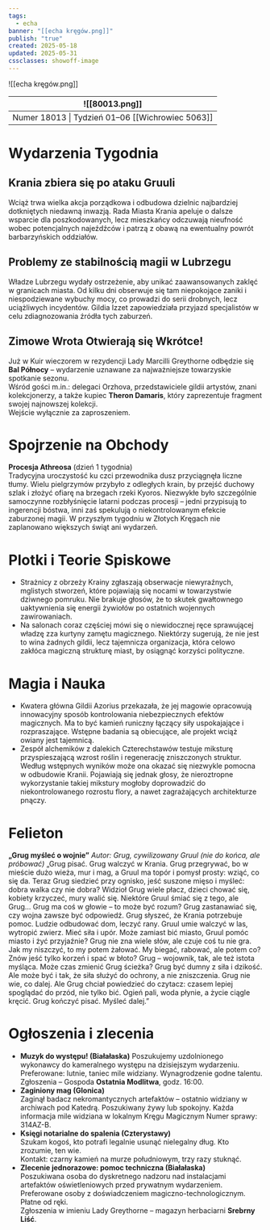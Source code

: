 ```yaml
---
tags:
  - echa
banner: "[[echa kręgów.png]]"
publish: "true"
created: 2025-05-18
updated: 2025-05-31
cssclasses: showoff-image
---
```

![[echa kręgów.png]]

|![[80013.png]]|
|-|
|Numer 18013 \| Tydzień 01–06 [[Wichrowiec 5063]]|

# **Wydarzenia Tygodnia**
## **Krania zbiera się po ataku Gruuli**  
Wciąż trwa wielka akcja porządkowa i odbudowa dzielnic najbardziej dotkniętych niedawną inwazją. Rada Miasta Krania apeluje o dalsze wsparcie dla poszkodowanych, lecz mieszkańcy odczuwają nieufność wobec potencjalnych najeźdźców i patrzą z obawą na ewentualny powrót barbarzyńskich oddziałów.
## **Problemy ze stabilnością magii w Lubrzegu**  
Władze Lubrzegu wydały ostrzeżenie, aby unikać zaawansowanych zaklęć w granicach miasta. Od kilku dni obserwuje się tam niepokojące zaniki i niespodziewane wybuchy mocy, co prowadzi do serii drobnych, lecz uciążliwych incydentów. Gildia Izzet zapowiedziała przyjazd specjalistów w celu zdiagnozowania źródła tych zaburzeń.
## **Zimowe Wrota Otwierają się Wkrótce!**  
Już w Kuir wieczorem w rezydencji Lady Marcilli Greythorne odbędzie się **Bal Północy** – wydarzenie uznawane za najważniejsze towarzyskie spotkanie sezonu.  
Wśród gości m.in.: delegaci Orzhova, przedstawiciele gildii artystów, znani kolekcjonerzy, a także kupiec **Theron Damaris**, który zaprezentuje fragment swojej najnowszej kolekcji.  
Wejście wyłącznie za zaproszeniem.
# **Spojrzenie na Obchody**
**Procesja Athreosa** (dzień 1 tygodnia)  
Tradycyjna uroczystość ku czci przewodnika dusz przyciągnęła liczne tłumy. Wielu pielgrzymów przybyło z odległych krain, by przejść duchowy szlak i złożyć ofiarę na brzegach rzeki Kyoros. Niezwykłe było szczególnie samoczynne rozbłyśnięcie latarni podczas procesji – jedni przypisują to ingerencji bóstwa, inni zaś spekulują o niekontrolowanym efekcie zaburzonej magii.
W przyszłym tygodniu w Złotych Kręgach nie zaplanowano większych świąt ani wydarzeń.
# **Plotki i Teorie Spiskowe**
- Strażnicy z obrzeży Krainy zgłaszają obserwacje niewyraźnych, mglistych stworzeń, które pojawiają się nocami w towarzystwie dziwnego pomruku. Nie brakuje głosów, że to skutek gwałtownego uaktywnienia się energii żywiołów po ostatnich wojennych zawirowaniach.
- Na salonach coraz częściej mówi się o niewidocznej ręce sprawującej władzę zza kurtyny zamętu magicznego. Niektórzy sugerują, że nie jest to wina żadnych gildii, lecz tajemnicza organizacja, która celowo zakłóca magiczną strukturę miast, by osiągnąć korzyści polityczne.
# **Magia i Nauka**
- Kwatera główna Gildii Azorius przekazała, że jej magowie opracowują innowacyjny sposób kontrolowania niebezpiecznych efektów magicznych. Ma to być kamień runiczny łączący siły uspokajające i rozpraszające. Wstępne badania są obiecujące, ale projekt wciąż owiany jest tajemnicą.
- Zespół alchemików z dalekich Czterechstawów testuje miksturę przyspieszającą wzrost roślin i regenerację zniszczonych struktur. Według wstępnych wyników może ona okazać się niezwykle pomocna w odbudowie Kranii. Pojawiają się jednak głosy, że nieroztropne wykorzystanie takiej mikstury mogłoby doprowadzić do niekontrolowanego rozrostu flory, a nawet zagrażających architekturze pnączy.
# **Felieton** 
**„Grug myśleć o wojnie”**
*Autor: Grug, cywilizowany Gruul (nie do końca, ale próbować)*
 „Grug pisać. Grug walczyć w Krania. Grug przegrywać, bo w mieście dużo wieża, mur i mag, a Gruul ma topór i pomysł prosty: wziąć, co się da. Teraz Grug siedzieć przy ognisko, jeść suszone mięso i myśleć: dobra walka czy nie dobra?
 Widzioł Grug wiele płacz, dzieci chować się, kobiety krzyczeć, mury walić się. Niektóre Gruul śmiać się z tego, ale Grug… Grug ma coś w głowie – to może być rozum? Grug zastanawiać się, czy wojna zawsze być odpowiedź.
Grug słyszeć, że Krania potrzebuje pomoc. Ludzie odbudować dom, leczyć rany. Gruul umie walczyć w las, wytropić zwierz. Mieć siła i upór. Może zamiast bić miasto, Gruul pomóc miasto i żyć przyjaźnie?
Grug nie zna wiele słów, ale czuje coś tu nie gra. Jak my niszczyć, to my potem żałować. My biegać, rabować, ale potem co? Znów jeść tylko korzeń i spać w błoto? Grug – wojownik, tak, ale też istota myśląca. Może czas zmienić Grug ścieżka?
Grug być dumny z siła i dzikość. Ale może być i tak, że siła służyć do ochrony, a nie zniszczenia. Grug nie wie, co dalej. Ale Grug chciał powiedzieć do czytacz: czasem lepiej spoglądać do przód, nie tylko bić.
Ogień pali, woda płynie, a życie ciągle kręcić. Grug kończyć pisać. Myśleć dalej.”
# **Ogłoszenia i zlecenia**
- **Muzyk do występu! (Białałaska)**
Poszukujemy uzdolnionego wykonawcy do kameralnego występu na dzisiejszym wydarzeniu. Preferowane: lutnie, taniec mile widziany. Wynagrodzenie godne talentu.  
Zgłoszenia – Gospoda **Ostatnia Modlitwa**, godz. 16:00.
- **Zaginiony mag (Glonica)**  
Zaginął badacz nekromantycznych artefaktów – ostatnio widziany w archiwach pod Katedrą. Poszukiwany żywy lub spokojny. Każda informacja mile widziana w lokalnym Kręgu Magicznym
Numer sprawy: 314AZ-B.
- **Księgi notarialne do spalenia (Czterystawy)**  
Szukam kogoś, kto potrafi legalnie usunąć nielegalny dług. Kto zrozumie, ten wie.  
Kontakt: czarny kamień na murze południowym, trzy razy stuknąć.
 - **Zlecenie jednorazowe: pomoc techniczna (Białałaska)**  
Poszukiwana osoba do dyskretnego nadzoru nad instalacjami artefaktów oświetleniowych przed prywatnym wydarzeniem.  
Preferowane osoby z doświadczeniem magiczno-technologicznym. Płatne od ręki.  
Zgłoszenia w imieniu Lady Greythorne – magazyn herbaciarni **Srebrny Liść**.